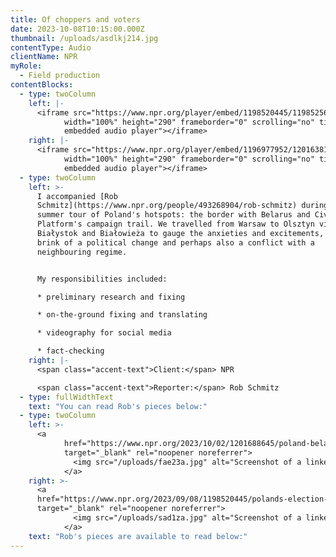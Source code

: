 ```yaml
---
title: Of choppers and voters
date: 2023-10-08T10:15:00.000Z
thumbnail: /uploads/asdlkj214.jpg
contentType: Audio
clientName: NPR
myRole:
  - Field production
contentBlocks:
  - type: twoColumn
    left: |-
      <iframe src="https://www.npr.org/player/embed/1198520445/1198525683"
            width="100%" height="290" frameborder="0" scrolling="no" title="NPR
            embedded audio player"></iframe>
    right: |-
      <iframe src="https://www.npr.org/player/embed/1196977952/1201638163"
            width="100%" height="290" frameborder="0" scrolling="no" title="NPR
            embedded audio player"></iframe>
  - type: twoColumn
    left: >-
      I accompanied [Rob
      Schmitz](https://www.npr.org/people/493268904/rob-schmitz) during his
      summer tour of Poland's hotspots: the border with Belarus and Civic
      Platform's campaign trail. We travelled from Warsaw to Olsztyn via
      Białystok and Białowieża to gauge the anxieties and excitements, on the
      brink of a political change and perhaps also a conflict with a
      neighbouring regime.


      My responsibilities included:

      * preliminary research and fixing

      * on-the-ground fixing and translating

      * videography for social media

      * fact-checking
    right: |-
      <span class="accent-text">Client:</span> NPR

      <span class="accent-text">Reporter:</span> Rob Schmitz
  - type: fullWidthText
    text: "You can read Rob's pieces below:"
  - type: twoColumn
    left: >-
      <a
            href="https://www.npr.org/2023/10/02/1201688645/poland-belarus-migrants-border-wall-polish-election"
            target="_blank" rel="noopener noreferrer">
              <img src="/uploads/fae23a.jpg" alt="Screenshot of a linked article">
            </a>
    right: >-
      <a
      href="https://www.npr.org/2023/09/08/1198520445/polands-election-in-october-could-be-its-most-important-in-decades"
      target="_blank" rel="noopener noreferrer">
              <img src="/uploads/sad1za.jpg" alt="Screenshot of a linked article">
            </a>
    text: "Rob's pieces are available to read below:"
---
```

